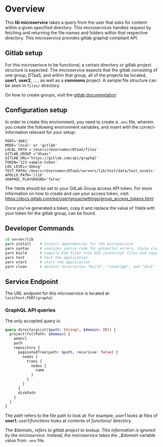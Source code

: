 # Overview

This **lib microservice** takes a query from the user that asks for content within a given specified directory. This microservices handles request by fetching and returning the file-names and folders within that respective directory. This microservice provides gitlab graphql compliant API.

## Gitlab setup

For this microserivce to be functional, a certain directory or gitlab project structure is expected. The microservice expects that the gitlab consisting of one group, DTaaS, and within that group, all of the projects be located, **user1**, **user2**, ... , as well as a **commons** project. A sample file structure can be seen in `files/` directory.

On how to create groups, visit the [gitlab documentation](https://docs.gitlab.com/ee/user/group/)

## Configuration setup

In order to create this environment, you need to create a `.env` file, wherein you create the following environment variables,
and insert with the correct-information relevant for your setup:

```
PORT='4001'
MODE='local' or 'gitlab'
LOCAL_PATH ='/Users/<Username>/DTaaS/files'
GITLAB_GROUP ="dtaas"
GITLAB_URL='https://gitlab.com/api/graphql'
TOKEN='123-sample-token'
LOG_LEVEL='debug'
TEST_PATH='/Users/<Username>/DTaaS/servers/lib/test/data/test_assets'
APOLLO_PATH='/lib'
GRAPHQL_PLAYGROUND='false'

```

The `TOKEN` should be set to your GitLab Group access API token. For more information on how to create and use your access token, visit:
https://docs.gitlab.com/ee/user/group/settings/group_access_tokens.html

Once you've generated a token, copy it and replace the value of `TOKEN` with your token for the gitlab group, can be found.

## Developer Commands

```bash
cd server/lib
yarn install    # Install dependencies for the microservice
yarn syntax     # analyzes source code for potential errors, style violations, and other issues,
yarn build      # compile ES6 files into ES5 javascript files and copy all JS files into build/ directory
yarn test       # test the application
yarn start      # start the application
yarn clean      # deletes directories "build", "coverage", and "dist"
```

## Service Endpoint

The URL endpoint for this microservice is located at: `localhost:PORT/graphql`

### GraphQL API queries

The only accepted query is:

```graphql
query directoryList($path: String!, $domain: ID!) {
  project(fullPath: $domain) {
    webUrl
    path
    repository {
      paginatedTree(path: $path, recursive: false) {
        nodes {
          trees {
            nodes {
              name
            }
          }
        }
      }
      diskPath
    }
  }
}
```

The _path_ refers to the file path to look at: For example, _user1_ looks at files of **user1**; _user1/functions_ looks at contents of _functions/_ directory.

The _$domain_ refers to gitlab project to lookup. This information is ignored by the microservice. Instead, the microservice takes the _$domain_ variable value from `.env` file.
